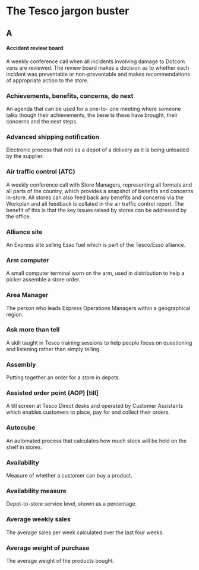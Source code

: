 # The Tesco jargon buster

## A

#### Accident review board
A weekly conference call when all incidents involving damage to Dotcom vans are reviewed. The review board makes a decision as to whether each incident was preventable or non-preventable and makes recommendations of appropriate action to the store.

### Achievements, benefits, concerns, do next
An agenda that can be used for a one-to- one meeting where someone talks though their achievements, the bene ts these have brought, their concerns and the next steps.

### Advanced shipping notification
Electronic process that noti es a depot of a delivery as it is being unloaded by the supplier.

### Air traffic control (ATC)
A weekly conference call with Store Managers, representing all formats and all parts of the country, which provides a snapshot of benefits and concerns in-store. All stores can also feed back any benefits and concerns via the Workplan and all feedback is collated in the air traffic control report. The benefit of this is that the key issues raised by stores can be addressed by the office.

### Alliance site
An Express site selling Esso fuel which is part of the Tesco/Esso alliance.

### Arm computer
A small computer terminal worn on the arm, used in distribution to help a picker assemble a store order.

### Area Manager
The person who leads Express Operations Managers within a geographical region.

### Ask more than tell
A skill taught in Tesco training sessions to help people focus on questioning and listening rather than simply telling.

### Assembly
Putting together an order for a store in depots.

### Assisted order point (AOP) [till]
A till screen at Tesco Direct desks and operated by Customer Assistants which enables customers to place, pay for and collect their orders.

### Autocube
An automated process that calculates how much stock will be held on the shelf in stores.

### Availability
Measure of whether a customer can buy a product.

### Availability measure
Depot-to-store service level, shown as a percentage.

### Average weekly sales
The average sales per week calculated over the last four weeks.

### Average weight of purchase
The average weight of the products bought.
